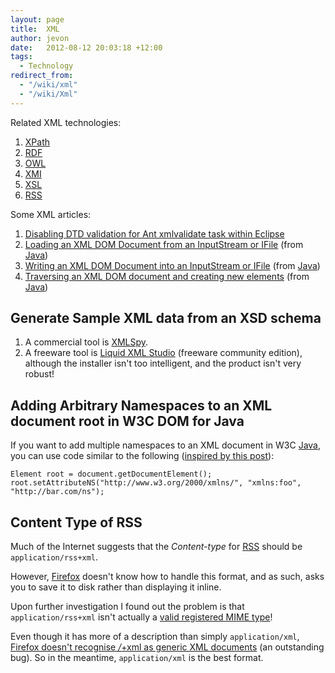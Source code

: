 ```yaml
---
layout: page
title:  XML
author: jevon
date:   2012-08-12 20:03:18 +12:00
tags:
  - Technology
redirect_from:
  - "/wiki/xml"
  - "/wiki/Xml"
---
```


Related XML technologies:

1. [XPath](xpath.md)
1. [RDF](rdf.md)
1. [OWL](owl.md)
1. [XMI](xmi.md)
1. [XSL](xsl.md)
1. [RSS](rss.md)

Some XML articles:

1. [Disabling DTD validation for Ant xmlvalidate task within Eclipse](disabling-dtd-validation-for-ant-xmlvalidate-task-within-eclipse.md)
1. <a href="http://code.google.com/p/iaml/source/browse/branches/2008-11-versioning/org.openiaml.model.diagram.custom/src/org/openiaml/model/diagram/custom/actions/MigrateModelAction.java?spec=svn337&r=337#189">Loading an XML DOM Document from an InputStream or IFile</a> (from [Java](java.md))
1. <a href="http://code.google.com/p/iaml/source/browse/branches/2008-11-versioning/org.openiaml.model.diagram.custom/src/org/openiaml/model/diagram/custom/migrate/Migrate0To1.java?spec=svn337&r=337#72">Writing an XML DOM Document into an InputStream or IFile</a> (from [Java](java.md))
1. <a href="http://code.google.com/p/iaml/source/browse/branches/2008-11-versioning/org.openiaml.model.diagram.custom/src/org/openiaml/model/diagram/custom/migrate/Migrate0To1.java?spec=svn337&r=337#192">Traversing an XML DOM document and creating new elements</a> (from [Java](java.md))

## Generate Sample XML data from an XSD schema

1. A commercial tool is [XMLSpy](xmlspy.md).
1. A freeware tool is <a href="http://www.liquid-technologies.com/Product_XmlStudio_Features.aspx">Liquid XML Studio</a> (freeware community edition), although the installer isn't too intelligent, and the product isn't very robust!

## Adding Arbitrary Namespaces to an XML document root in W3C DOM for Java

If you want to add multiple namespaces to an XML document in W3C [Java](java.md), you can use code similar to the following (<a href="http://techxplorer.com/2010/01/07/creating-an-xml-document-in-java-with-multiple-namespaces/">inspired by this post</a>):

```
Element root = document.getDocumentElement();
root.setAttributeNS("http://www.w3.org/2000/xmlns/", "xmlns:foo", "http://bar.com/ns");
```

## Content Type of RSS
Much of the Internet suggests that the _Content-type_ for [RSS](rss.md) should be `application/rss+xml`.

However, [Firefox](firefox.md) doesn't know how to handle this format, and as such, asks you to save it to disk rather than displaying it inline.

Upon further investigation I found out the problem is that `application/rss+xml` isn't actually a <a href="http://www.iana.org/assignments/media-types/index.html">valid registered MIME type</a>!

Even though it has more of a description than simply `application/xml`, <a href="https://bugzilla.mozilla.org/show_bug.cgi?id=155730">Firefox doesn't recognise */*+xml as generic XML documents</a> (an outstanding bug). So in the meantime, `application/xml` is the best format.
